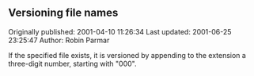 ## Versioning file names

Originally published: 2001-04-10 11:26:34
Last updated: 2001-06-25 23:25:47
Author: Robin Parmar

If the specified file exists, it is versioned by appending to the extension a three-digit number, starting with "000".